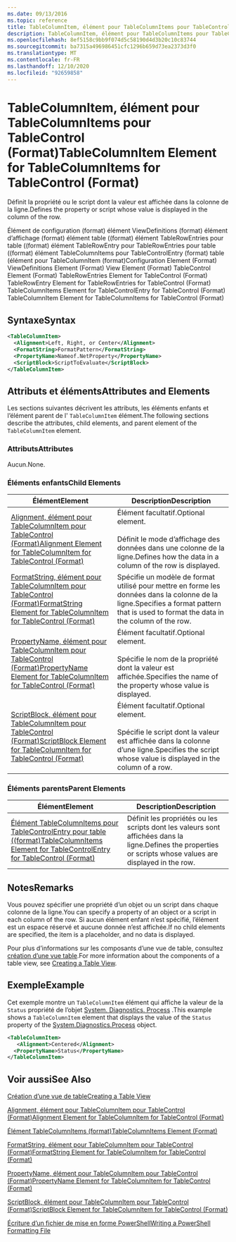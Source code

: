 ```yaml
---
ms.date: 09/13/2016
ms.topic: reference
title: TableColumnItem, élément pour TableColumnItems pour TableControl (Format)
description: TableColumnItem, élément pour TableColumnItems pour TableControl (Format)
ms.openlocfilehash: 8ef5158c9bb9f074d5c58190d4d3b20c10c83744
ms.sourcegitcommit: ba7315a496986451cfc1296b659d73ea2373d3f0
ms.translationtype: MT
ms.contentlocale: fr-FR
ms.lasthandoff: 12/10/2020
ms.locfileid: "92659858"
---
```

# <a name="tablecolumnitem-element-for-tablecolumnitems-for-tablecontrol-format"></a><span data-ttu-id="7aa77-103">TableColumnItem, élément pour TableColumnItems pour TableControl (Format)</span><span class="sxs-lookup"><span data-stu-id="7aa77-103">TableColumnItem Element for TableColumnItems for TableControl (Format)</span></span>

<span data-ttu-id="7aa77-104">Définit la propriété ou le script dont la valeur est affichée dans la colonne de la ligne.</span><span class="sxs-lookup"><span data-stu-id="7aa77-104">Defines the property or script whose value is displayed in the column of the row.</span></span>

<span data-ttu-id="7aa77-105">Élément de configuration (format) élément ViewDefinitions (format) élément d’affichage (format) élément table ((format) élément TableRowEntries pour table ((format) élément TableRowEntry pour TableRowEntries pour table ((format) élément TableColumnItems pour TableControlEntry (format) table (élément pour TableColumnItem (format)</span><span class="sxs-lookup"><span data-stu-id="7aa77-105">Configuration Element (Format) ViewDefinitions Element (Format) View Element (Format) TableControl Element (Format) TableRowEntries Element for TableControl (Format) TableRowEntry Element for TableRowEntries for TableControl (Format) TableColumnItems Element for TableControlEntry for TableControl (Format) TableColumnItem Element for TableColumnItems for TableControl (Format)</span></span>

## <a name="syntax"></a><span data-ttu-id="7aa77-106">Syntaxe</span><span class="sxs-lookup"><span data-stu-id="7aa77-106">Syntax</span></span>

```xml
<TableColumnItem>
  <Alignment>Left, Right, or Center</Alignment>
  <FormatString>FormatPattern</FormatString>
  <PropertyName>Nameof.NetProperty</PropertyName>
  <ScriptBlock>ScriptToEvaluate</ScriptBlock>
</TableColumnItem>
```

## <a name="attributes-and-elements"></a><span data-ttu-id="7aa77-107">Attributs et éléments</span><span class="sxs-lookup"><span data-stu-id="7aa77-107">Attributes and Elements</span></span>

<span data-ttu-id="7aa77-108">Les sections suivantes décrivent les attributs, les éléments enfants et l’élément parent de l' `TableColumnItem` élément.</span><span class="sxs-lookup"><span data-stu-id="7aa77-108">The following sections describe the attributes, child elements, and parent element of the `TableColumnItem` element.</span></span>

### <a name="attributes"></a><span data-ttu-id="7aa77-109">Attributs</span><span class="sxs-lookup"><span data-stu-id="7aa77-109">Attributes</span></span>

<span data-ttu-id="7aa77-110">Aucun.</span><span class="sxs-lookup"><span data-stu-id="7aa77-110">None.</span></span>

### <a name="child-elements"></a><span data-ttu-id="7aa77-111">Éléments enfants</span><span class="sxs-lookup"><span data-stu-id="7aa77-111">Child Elements</span></span>

|<span data-ttu-id="7aa77-112">Élément</span><span class="sxs-lookup"><span data-stu-id="7aa77-112">Element</span></span>|<span data-ttu-id="7aa77-113">Description</span><span class="sxs-lookup"><span data-stu-id="7aa77-113">Description</span></span>|
|-------------|-----------------|
|[<span data-ttu-id="7aa77-114">Alignment, élément pour TableColumnItem pour TableControl (Format)</span><span class="sxs-lookup"><span data-stu-id="7aa77-114">Alignment Element for TableColumnItem for TableControl (Format)</span></span>](./alignment-element-for-tablecolumnitem-for-tablecontrol-format.md)|<span data-ttu-id="7aa77-115">Élément facultatif.</span><span class="sxs-lookup"><span data-stu-id="7aa77-115">Optional element.</span></span><br /><br /> <span data-ttu-id="7aa77-116">Définit le mode d’affichage des données dans une colonne de la ligne.</span><span class="sxs-lookup"><span data-stu-id="7aa77-116">Defines how the data in a column of the row is displayed.</span></span>|
|[<span data-ttu-id="7aa77-117">FormatString, élément pour TableColumnItem pour TableControl (Format)</span><span class="sxs-lookup"><span data-stu-id="7aa77-117">FormatString Element for TableColumnItem for TableControl (Format)</span></span>](./formatstring-element-for-tablecolumnitem-for-tablecontrol-format.md)|<span data-ttu-id="7aa77-118">Spécifie un modèle de format utilisé pour mettre en forme les données dans la colonne de la ligne.</span><span class="sxs-lookup"><span data-stu-id="7aa77-118">Specifies a format pattern that is used to format the data in the column of the row.</span></span>|
|[<span data-ttu-id="7aa77-119">PropertyName, élément pour TableColumnItem pour TableControl (Format)</span><span class="sxs-lookup"><span data-stu-id="7aa77-119">PropertyName Element for TableColumnItem for TableControl (Format)</span></span>](./propertyname-element-for-tablecolumnitem-for-tablecontrol-format.md)|<span data-ttu-id="7aa77-120">Élément facultatif.</span><span class="sxs-lookup"><span data-stu-id="7aa77-120">Optional element.</span></span><br /><br /> <span data-ttu-id="7aa77-121">Spécifie le nom de la propriété dont la valeur est affichée.</span><span class="sxs-lookup"><span data-stu-id="7aa77-121">Specifies the name of the property whose value is displayed.</span></span>|
|[<span data-ttu-id="7aa77-122">ScriptBlock, élément pour TableColumnItem pour TableControl (Format)</span><span class="sxs-lookup"><span data-stu-id="7aa77-122">ScriptBlock Element for TableColumnItem for TableControl (Format)</span></span>](./scriptblock-element-for-tablecolumnitem-for-tablecontrol-format.md)|<span data-ttu-id="7aa77-123">Élément facultatif.</span><span class="sxs-lookup"><span data-stu-id="7aa77-123">Optional element.</span></span><br /><br /> <span data-ttu-id="7aa77-124">Spécifie le script dont la valeur est affichée dans la colonne d’une ligne.</span><span class="sxs-lookup"><span data-stu-id="7aa77-124">Specifies the script whose value is displayed in the column of a row.</span></span>|

### <a name="parent-elements"></a><span data-ttu-id="7aa77-125">Éléments parents</span><span class="sxs-lookup"><span data-stu-id="7aa77-125">Parent Elements</span></span>

|<span data-ttu-id="7aa77-126">Élément</span><span class="sxs-lookup"><span data-stu-id="7aa77-126">Element</span></span>|<span data-ttu-id="7aa77-127">Description</span><span class="sxs-lookup"><span data-stu-id="7aa77-127">Description</span></span>|
|-------------|-----------------|
|[<span data-ttu-id="7aa77-128">Élément TableColumnItems pour TableControlEntry pour table ((format)</span><span class="sxs-lookup"><span data-stu-id="7aa77-128">TableColumnItems Element for TableControlEntry for TableControl (Format)</span></span>](./tablecolumnitems-element-for-tablerowentry-for-tablecontrol-format.md)|<span data-ttu-id="7aa77-129">Définit les propriétés ou les scripts dont les valeurs sont affichées dans la ligne.</span><span class="sxs-lookup"><span data-stu-id="7aa77-129">Defines the properties or scripts whose values are displayed in the row.</span></span>|

## <a name="remarks"></a><span data-ttu-id="7aa77-130">Notes</span><span class="sxs-lookup"><span data-stu-id="7aa77-130">Remarks</span></span>

<span data-ttu-id="7aa77-131">Vous pouvez spécifier une propriété d’un objet ou un script dans chaque colonne de la ligne.</span><span class="sxs-lookup"><span data-stu-id="7aa77-131">You can specify a property of an object or a script in each column of the row.</span></span> <span data-ttu-id="7aa77-132">Si aucun élément enfant n’est spécifié, l’élément est un espace réservé et aucune donnée n’est affichée.</span><span class="sxs-lookup"><span data-stu-id="7aa77-132">If no child elements are specified, the item is a placeholder, and no data is displayed.</span></span>

<span data-ttu-id="7aa77-133">Pour plus d’informations sur les composants d’une vue de table, consultez [création d’une vue table](./creating-a-table-view.md).</span><span class="sxs-lookup"><span data-stu-id="7aa77-133">For more information about the components of a table view, see [Creating a Table View](./creating-a-table-view.md).</span></span>

## <a name="example"></a><span data-ttu-id="7aa77-134">Exemple</span><span class="sxs-lookup"><span data-stu-id="7aa77-134">Example</span></span>

<span data-ttu-id="7aa77-135">Cet exemple montre un `TableColumnItem` élément qui affiche la valeur de la `Status` propriété de l’objet [System. Diagnostics. Process](/dotnet/api/System.Diagnostics.Process) .</span><span class="sxs-lookup"><span data-stu-id="7aa77-135">This example shows a `TableColumnItem` element that displays the value of the `Status` property of the [System.Diagnostics.Process](/dotnet/api/System.Diagnostics.Process) object.</span></span>

```xml
<TableColumnItem>
   <Alignment>Centered</Alignment>
  <PropertyName>Status</PropertyName>
</TableColumnItem>

```

## <a name="see-also"></a><span data-ttu-id="7aa77-136">Voir aussi</span><span class="sxs-lookup"><span data-stu-id="7aa77-136">See Also</span></span>

[<span data-ttu-id="7aa77-137">Création d’une vue de table</span><span class="sxs-lookup"><span data-stu-id="7aa77-137">Creating a Table View</span></span>](./creating-a-table-view.md)

[<span data-ttu-id="7aa77-138">Alignment, élément pour TableColumnItem pour TableControl (Format)</span><span class="sxs-lookup"><span data-stu-id="7aa77-138">Alignment Element for TableColumnItem for TableControl (Format)</span></span>](./alignment-element-for-tablecolumnitem-for-tablecontrol-format.md)

[<span data-ttu-id="7aa77-139">Élément TableColumnItems (format)</span><span class="sxs-lookup"><span data-stu-id="7aa77-139">TableColumnItems Element (Format)</span></span>](./tablecolumnitems-element-for-tablerowentry-for-tablecontrol-format.md)

[<span data-ttu-id="7aa77-140">FormatString, élément pour TableColumnItem pour TableControl (Format)</span><span class="sxs-lookup"><span data-stu-id="7aa77-140">FormatString Element for TableColumnItem for TableControl (Format)</span></span>](./formatstring-element-for-tablecolumnitem-for-tablecontrol-format.md)

[<span data-ttu-id="7aa77-141">PropertyName, élément pour TableColumnItem pour TableControl (Format)</span><span class="sxs-lookup"><span data-stu-id="7aa77-141">PropertyName Element for TableColumnItem for TableControl (Format)</span></span>](./propertyname-element-for-tablecolumnitem-for-tablecontrol-format.md)

[<span data-ttu-id="7aa77-142">ScriptBlock, élément pour TableColumnItem pour TableControl (Format)</span><span class="sxs-lookup"><span data-stu-id="7aa77-142">ScriptBlock Element for TableColumnItem for TableControl (Format)</span></span>](./scriptblock-element-for-tablecolumnitem-for-tablecontrol-format.md)

[<span data-ttu-id="7aa77-143">Écriture d’un fichier de mise en forme PowerShell</span><span class="sxs-lookup"><span data-stu-id="7aa77-143">Writing a PowerShell Formatting File</span></span>](./writing-a-powershell-formatting-file.md)
